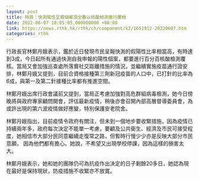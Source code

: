 ```yaml
---
layout: post
title: 特首：快測陽性呈報個案須全數以核酸檢測進行覆檢
date: 2022-06-07 10:05:05.000000000 +08:00
link: https://news.rthk.hk/rthk/ch/component/k2/1651912-20220607.htm
categories: rthk
---
```


行政長官林鄭月娥表示，鑑於近日發現市民呈報快測的假陽性比率相當高，有時達到3成，今日起所有通過快測自我申報的陽性個案，都要進行百分百核酸檢測覆核。當局又會加強巡查處所落實社交距離措施的情況，並繼續實施疫苗通行證安排，林鄭月娥又提到，目前合資格接種第三劑新冠疫苗的人口中，已打針的比率為6成，與第一及第二針接種比率都有推進空間。

林鄭月娥出席行政會議前又提到，當局正考慮加強對高危群組病毒檢測，她今日傍晚將與政府專家顧問開會，評估最新疫情，稍後亦會召開內部高層督導委員會，為或許出現的第六波疫情做好應變，特別保護安老院舍。

林鄭月娥指出，目前疫情令政府有關注，但未到一個地步要收緊措施，因為疫情已持續兩年多，政府每次決定不能單一考慮，要顧及公共衞生、經濟及市民可接受程度，她相信市大部分民同意繼續走復常之路，但暫時行慢少少亦是反映大部分市民意願， 因為他們都有擔心。她說，不希望又出現學校停課，因為這樣的損害太大。

林鄭月娥表示，她和她的團隊仍可為抗疫作出決定的日子剩餘20多日，她認為現在最好是保持現狀，防疫措施不收緊亦不放寬。
